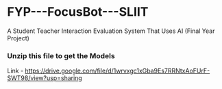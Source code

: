 # FYP---FocusBot---SLIIT
A Student Teacher Interaction Evaluation System That Uses AI (Final Year Project)

### Unzip this file to get the Models
Link - https://drive.google.com/file/d/1wrvxgc1xGba9Es7RRNtxAoFUrF-SWT98/view?usp=sharing
